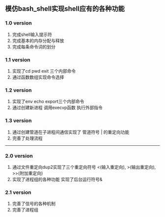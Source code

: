 ##  **模仿bash_shell实现shell应有的各种功能**
###  1.0 version
1. 完成shell输入提示符
2. 完成基本的内存分配与释放
3. 完成每条命令词的划分



### 1.1 version

1. 实现了cd pwd exit 三个内部命令
2. 通过函数数组实现命令选择



### 1.2 version

1. 实现了env echo export三个内部命令
2. 通过创建新进程  调用execvp函数 执行外部指令

### 1.3 version

1. 通过创建管道在子进程间通信实现了 管道符号 | 的重定向功能
2. 完善了处理流程

------


### 2.0 version

1. 通过文件重定向dup2实现了三个重定向符号 <(输入重定向), >(输出重定向), >>(附加重定向)
2. 实现了进程组的各种功能   实现了后台运行符号& 


### 2.1 version
1. 完善了信号的各种机制
1. 完善了进程组
